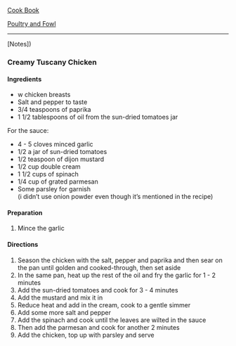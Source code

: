 [Cook Book]()  

[Poultry and Fowl]()   

-----  

[Notes])  

### Creamy Tuscany Chicken  

#### Ingredients  

* w chicken breasts  
* Salt and pepper to taste  
* 3/4 teaspoons of paprika  
* 1 1/2 tablespoons of oil from the sun-dried tomatoes jar  

For the sauce:

* 4 - 5 cloves minced garlic  
* 1/2 a jar of sun-dried tomatoes  
* 1/2 teaspoon of dijon mustard  
* 1/2 cup double cream  
* 1 1/2 cups of spinach  
* 1/4 cup of grated parmesan  
* Some parsley for garnish    
(i didn’t use onion powder even though it’s mentioned in the recipe)

#### Preparation  

1. Mince the garlic  

#### Directions  

1. Season the chicken with the salt, pepper and paprika and then sear on the pan until golden and cooked-through, then set aside  
2. In the same pan, heat up the rest of the oil and fry the garlic for 1 - 2 minutes  
3. Add the sun-dried tomatoes and cook for 3 - 4 minutes  
4. Add the mustard and mix it in  
5. Reduce heat and add in the cream, cook to a gentle simmer  
6. Add some more salt and pepper  
7. Add the spinach and cook until the leaves are wilted in the sauce  
8. Then add the parmesan and cook for another 2 minutes  
9. Add the chicken, top up with parsley and serve  

